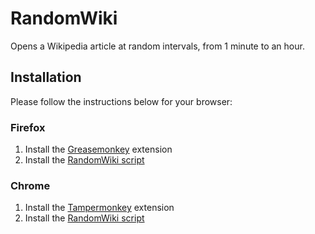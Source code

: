 # RandomWiki

Opens a Wikipedia article at random intervals, from 1 minute to an hour.

## Installation

Please follow the instructions below for your browser:

### Firefox

1. Install the [Greasemonkey][1] extension
2. Install the [RandomWiki script][2]

### Chrome

1. Install the [Tampermonkey][3] extension
2. Install the [RandomWiki script][2]


  [1]: https://addons.mozilla.org/en-US/firefox/addon/greasemonkey/
  [2]: https://github.com/techietim/RandomWiki/raw/master/RandomWikiEveryHour.user.js
  [3]: https://chrome.google.com/webstore/detail/dhdgffkkebhmkfjojejmpbldmpobfkfo
